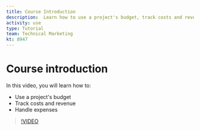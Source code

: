 ```yaml
---
title: Course Introduction
description:  Learn how to use a project's budget, track costs and revenue, and handle expenses in [!DNL Adobe Workfront].
activity: use
type: Tutorial
team: Technical Marketing
kt: 8947 
---
```

# Course introduction

In this video, you will learn how to:

* Use a project's budget
* Track costs and revenue
* Handle expenses

>[!VIDEO](https://video.tv.adobe.com/v/335207/?quality=12)
